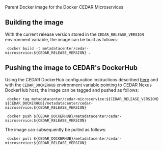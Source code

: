 Parent Docker image for the Docker CEDAR Microservices

## Building the image

With the current release version stored in the `CEDAR_RELEASE_VERSION` environment variable, the image can be built as follows:

     docker build -t metadatacenter/cedar-microservice:${CEDAR_RELEASE_VERSION} .

## Pushing the image to CEDAR's DockerHub

Using the CEDAR DockerHub configuration instructions described [here](https://github.com/metadatacenter/cedar-conf/wiki/Configuring-Docker-to-use-the-CEDAR-Nexus-DockerHub) and with the `CEDAR_DOCKERHUB` environment variable pointing to CEDAR Nexus DockerHub host, the image can be tagged and pushed as follows:

     docker tag metadatacenter/cedar-microservice:${CEDAR_RELEASE_VERSION} ${CEDAR_DOCKERHUB}/metadatacenter/cedar-microservice:${CEDAR_RELEASE_VERSION}

     docker push ${CEDAR_DOCKERHUB}/metadatacenter/cedar-microservice:${CEDAR_RELEASE_VERSION}

The image can subsequently be pulled as follows:

     docker pull ${CEDAR_DOCKERHUB}/metadatacenter/cedar-microservice:${CEDAR_RELEASE_VERSION}
